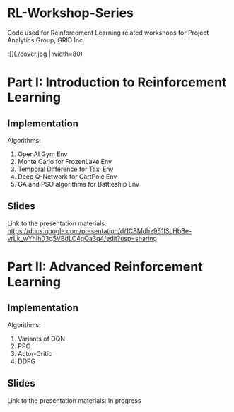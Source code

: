 # RL-Workshop-Series
Code used for Reinforcement Learning related workshops for Project Analytics Group, GRID Inc.

![](./cover.jpg | width=80)

# Part I: Introduction to Reinforcement Learning

## Implementation
Algorithms:
1. OpenAI Gym Env 
2. Monte Carlo for FrozenLake Env
3. Temporal Difference for Taxi Env
4. Deep Q-Network for CartPole Env
5. GA and PSO algorithms for Battleship Env

## Slides
Link to the presentation materials: https://docs.google.com/presentation/d/1C8Mdhz961ISLHbBe-vrLk_wYhIh03g5VBdLC4gQa3q4/edit?usp=sharing

# Part II: Advanced Reinforcement Learning

## Implementation
Algorithms:
1. Variants of DQN
2. PPO
3. Actor-Critic
4. DDPG

## Slides
Link to the presentation materials: In progress

